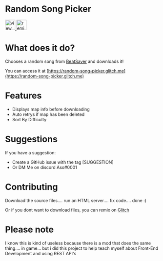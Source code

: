 # Random Song Picker

<!-- View Source Button -->
<a href="https://glitch.com/edit/?utm_content=project_random-song-picker&utm_source=view_source&utm_medium=button&utm_campaign=glitchButton#!/random-song-picker">
  <img src="https://cdn.glitch.com/2bdfb3f8-05ef-4035-a06e-2043962a3a13%2Fview-source%402x.png?1513093958802" alt="view source" height="33">
</a>
<!-- Remix Button -->
<a href="https://glitch.com/edit/?utm_content=project_random-song-picker&utm_source=remix_this&utm_medium=button&utm_campaign=glitchButton#!/remix/random-song-picker">
  <img src="https://cdn.glitch.com/2bdfb3f8-05ef-4035-a06e-2043962a3a13%2Fremix%402x.png?1513093958726" alt="remix this" height="33">
</a>
 
 # What does it do?
Chooses a random song from [BeatSaver](https://beatsaver.com) and downloads it!

You can access it at [https://random-song-picker.glitch.me](https://random-song-picker.glitch.me)

# Features

- Displays map info before downloading
- Auto retrys if map has been deleted
- Sort By Difficulty

# Suggestions

If you have a suggestion:

- Create a GitHub issue with the tag [SUGGESTION]
- Or DM Me on discord Aso#0001

# Contributing

Download the source files.... run an HTML server.... fix code.... done :)

Or if you dont want to download files, you can remix on [Glitch](https://glitch.com/edit/?utm_content=project_random-song-picker&utm_source=remix_this&utm_medium=button&utm_campaign=glitchButton#!/remix/random-song-picker)

# Please note

I know this is kind of useless because there is a mod that does the same thing.... in game... but i did this project to help teach myself about Front-End Development and using REST API's
